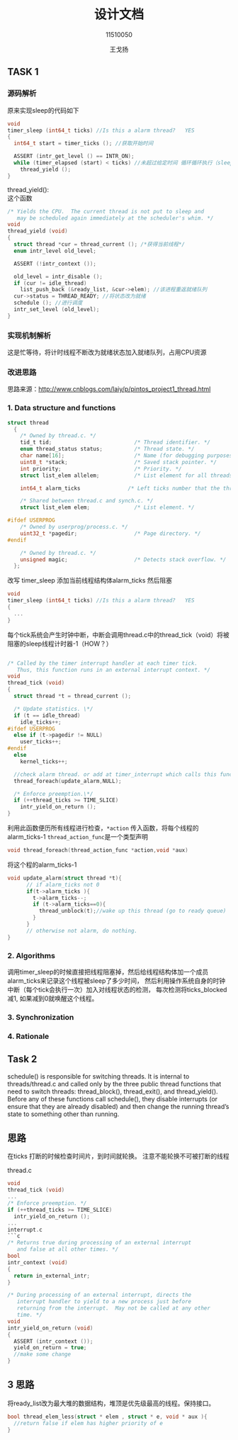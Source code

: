 # <center>设计文档
<center>11510050  

王戈扬</center>
## TASK 1
### 源码解析  
原来实现sleep的代码如下

```C
void
timer_sleep (int64_t ticks) //Is this a alarm thread?   YES
{
  int64_t start = timer_ticks (); //获取开始时间

  ASSERT (intr_get_level () == INTR_ON);
  while (timer_elapsed (start) < ticks) //未超过给定时间 循环循环执行（sleep）
    thread_yield ();
}
```
thread_yield():  
这个函数

```C
/* Yields the CPU.  The current thread is not put to sleep and
   may be scheduled again immediately at the scheduler's whim. */
void
thread_yield (void)
{
  struct thread *cur = thread_current (); /*获得当前线程*/
  enum intr_level old_level;

  ASSERT (!intr_context ());

  old_level = intr_disable ();
  if (cur != idle_thread)
    list_push_back (&ready_list, &cur->elem); //该进程重返就绪队列
  cur->status = THREAD_READY; //将状态改为就绪
  schedule (); //进行调度
  intr_set_level (old_level);
}
```
### 实现机制解析  
这是忙等待，将计时线程不断改为就绪状态加入就绪队列，占用CPU资源
### 改进思路  
思路来源：http://www.cnblogs.com/laiy/p/pintos_project1_thread.html  
### 1. Data structure and functions  
``` C
struct thread
  {
    /* Owned by thread.c. */
    tid_t tid;                          /* Thread identifier. */
    enum thread_status status;          /* Thread state. */
    char name[16];                      /* Name (for debugging purposes). */
    uint8_t *stack;                     /* Saved stack pointer. */
    int priority;                       /* Priority. */
    struct list_elem allelem;           /* List element for all threads list. */

    int64_t alarm_ticks               /* Left ticks number that the thread should been resume*/

    /* Shared between thread.c and synch.c. */
    struct list_elem elem;              /* List element. */

#ifdef USERPROG
    /* Owned by userprog/process.c. */
    uint32_t *pagedir;                  /* Page directory. */
#endif

    /* Owned by thread.c. */
    unsigned magic;                     /* Detects stack overflow. */
  };

```
[//]:/*/
改写 timer_sleep 添加当前线程结构体alarm_ticks 然后阻塞
```C
void
timer_sleep (int64_t ticks) //Is this a alarm thread?   YES
{
  ...
}
```

每个tick系统会产生时钟中断，中断会调用thread.c中的thread_tick（void）将被阻塞的sleep线程计时器-1（HOW？）
```C

/* Called by the timer interrupt handler at each timer tick.
   Thus, this function runs in an external interrupt context. */
void
thread_tick (void)
{
  struct thread *t = thread_current ();

  /* Update statistics. \*/
  if (t == idle_thread)
    idle_ticks++;
#ifdef USERPROG
  else if (t->pagedir != NULL)
    user_ticks++;
#endif
  else
    kernel_ticks++;

  //check alarm thread. or add at timer_interrupt which calls this function
  thread_foreach(update_alarm,NULL);

  /* Enforce preemption.\*/  
  if (++thread_ticks >= TIME_SLICE)
    intr_yield_on_return ();
}
```

利用此函数便历所有线程进行检查，`*action` 传入函数，将每个线程的alarm_ticks-1 `thread_action_func`是一个类型声明
```C
void thread_foreach(thread_action_func *action,void *aux)
```
将这个程的alarm_ticks-1
```C
void update_alarm(struct thread *t){
      // if alarm_ticks not 0
      if(t->alarm_ticks ){
        t->alarm_ticks--;
        if (t->alarm_ticks==0){
          thread_unblock(t);//wake up this thread (go to ready queue)
        }
      }
      // otherwise not alarm, do nothing.
}
```
### 2. Algorithms  
调用timer_sleep的时候直接把线程阻塞掉，然后给线程结构体加一个成员alarm_ticks来记录这个线程被sleep了多少时间， 然后利用操作系统自身的时钟中断（每个tick会执行一次）加入对线程状态的检测， 每次检测将ticks_blocked减1, 如果减到0就唤醒这个线程。
### 3. Synchronization
### 4. Rationale

## Task 2
schedule() is responsible for switching threads. It is internal to threads/thread.c and called only by
the three public thread functions that need to switch threads: thread_block(), thread_exit(), and
thread_yield(). Before any of these functions call schedule(), they disable interrupts (or ensure that
they are already disabled) and then change the running thread’s state to something other than running.

## 思路
在ticks 打断的时候检查时间片，到时间就轮换。
注意不能轮换不可被打断的线程  

thread.c
```c
void
thread_tick (void)
...
/* Enforce preemption. */
if (++thread_ticks >= TIME_SLICE)
  intr_yield_on_return ();
...
interrupt.c
```c
/* Returns true during processing of an external interrupt
   and false at all other times. */
bool
intr_context (void)
{
  return in_external_intr;
}

/* During processing of an external interrupt, directs the
   interrupt handler to yield to a new process just before
   returning from the interrupt.  May not be called at any other
   time. */
void
intr_yield_on_return (void)
{
  ASSERT (intr_context ());
  yield_on_return = true;
  //make some change
}
```
## 3 思路
将ready_list改为最大堆的数据结构，堆顶是优先级最高的线程。保持接口。

```c
bool thread_elem_less(struct * elem , struct * e, void * aux ){
  //return false if elem has higher priority of e
}
```
